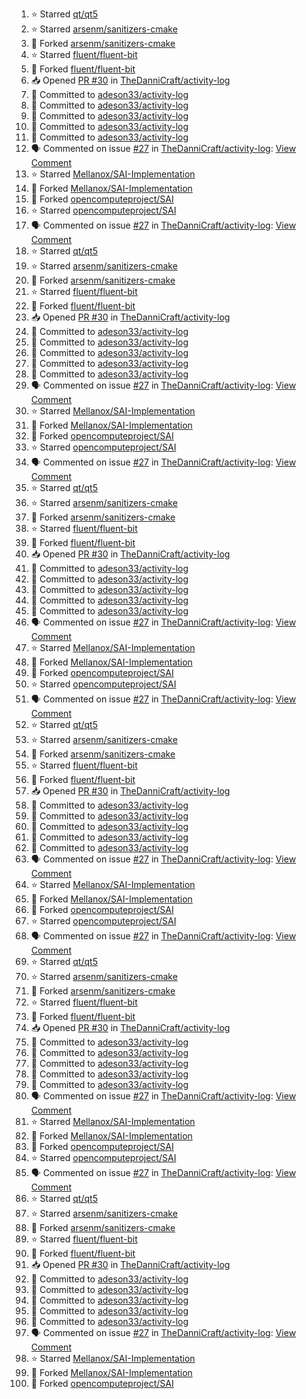 <!--START_SECTION:activity-->
1. ⭐ Starred [qt/qt5](https://github.com/qt/qt5)
2. ⭐ Starred [arsenm/sanitizers-cmake](https://github.com/arsenm/sanitizers-cmake)
3. 🍴 Forked [arsenm/sanitizers-cmake](https://github.com/arsenm/sanitizers-cmake)
4. ⭐ Starred [fluent/fluent-bit](https://github.com/fluent/fluent-bit)
5. 🍴 Forked [fluent/fluent-bit](https://github.com/fluent/fluent-bit)
6. 📥 Opened [PR #30](https://github.com/TheDanniCraft/activity-log/pull/30) in [TheDanniCraft/activity-log](https://github.com/TheDanniCraft/activity-log)
7. 📝 Committed to [adeson33/activity-log](https://github.com/adeson33/activity-log/commit/cf2d59b2da0d28251531fd6da0c817f431e76cf0)
8. 📝 Committed to [adeson33/activity-log](https://github.com/adeson33/activity-log/commit/undefined)
9. 📝 Committed to [adeson33/activity-log](https://github.com/adeson33/activity-log/commit/2764fa5040a90b5c5d525cbd5882c1c5d527ebff)
10. 📝 Committed to [adeson33/activity-log](https://github.com/adeson33/activity-log/commit/undefined)
11. 📝 Committed to [adeson33/activity-log](https://github.com/adeson33/activity-log/commit/61916b64f2a3e69c3f42d7ad111a40f32c7b63a4)
12. 🗣 Commented on issue [#27](https://github.com/TheDanniCraft/activity-log/issues/27) in [TheDanniCraft/activity-log](https://github.com/TheDanniCraft/activity-log): [View Comment](https://github.com/TheDanniCraft/activity-log/issues/27#issuecomment-2649586553)
13. ⭐ Starred [Mellanox/SAI-Implementation](https://github.com/Mellanox/SAI-Implementation)
14. 🍴 Forked [Mellanox/SAI-Implementation](https://github.com/Mellanox/SAI-Implementation)
15. 🍴 Forked [opencomputeproject/SAI](https://github.com/opencomputeproject/SAI)
16. ⭐ Starred [opencomputeproject/SAI](https://github.com/opencomputeproject/SAI)
17. 🗣 Commented on issue [#27](https://github.com/TheDanniCraft/activity-log/issues/27) in [TheDanniCraft/activity-log](https://github.com/TheDanniCraft/activity-log): [View Comment](https://github.com/TheDanniCraft/activity-log/issues/27#issuecomment-2640024772)
18. ⭐ Starred [qt/qt5](https://github.com/qt/qt5)
19. ⭐ Starred [arsenm/sanitizers-cmake](https://github.com/arsenm/sanitizers-cmake)
20. 🍴 Forked [arsenm/sanitizers-cmake](https://github.com/arsenm/sanitizers-cmake)
21. ⭐ Starred [fluent/fluent-bit](https://github.com/fluent/fluent-bit)
22. 🍴 Forked [fluent/fluent-bit](https://github.com/fluent/fluent-bit)
23. 📥 Opened [PR #30](https://github.com/TheDanniCraft/activity-log/pull/30) in [TheDanniCraft/activity-log](https://github.com/TheDanniCraft/activity-log)
24. 📝 Committed to [adeson33/activity-log](https://github.com/adeson33/activity-log/commit/cf2d59b2da0d28251531fd6da0c817f431e76cf0)
25. 📝 Committed to [adeson33/activity-log](https://github.com/adeson33/activity-log/commit/undefined)
26. 📝 Committed to [adeson33/activity-log](https://github.com/adeson33/activity-log/commit/2764fa5040a90b5c5d525cbd5882c1c5d527ebff)
27. 📝 Committed to [adeson33/activity-log](https://github.com/adeson33/activity-log/commit/undefined)
28. 📝 Committed to [adeson33/activity-log](https://github.com/adeson33/activity-log/commit/61916b64f2a3e69c3f42d7ad111a40f32c7b63a4)
29. 🗣 Commented on issue [#27](https://github.com/TheDanniCraft/activity-log/issues/27) in [TheDanniCraft/activity-log](https://github.com/TheDanniCraft/activity-log): [View Comment](https://github.com/TheDanniCraft/activity-log/issues/27#issuecomment-2649586553)
30. ⭐ Starred [Mellanox/SAI-Implementation](https://github.com/Mellanox/SAI-Implementation)
31. 🍴 Forked [Mellanox/SAI-Implementation](https://github.com/Mellanox/SAI-Implementation)
32. 🍴 Forked [opencomputeproject/SAI](https://github.com/opencomputeproject/SAI)
33. ⭐ Starred [opencomputeproject/SAI](https://github.com/opencomputeproject/SAI)
34. 🗣 Commented on issue [#27](https://github.com/TheDanniCraft/activity-log/issues/27) in [TheDanniCraft/activity-log](https://github.com/TheDanniCraft/activity-log): [View Comment](https://github.com/TheDanniCraft/activity-log/issues/27#issuecomment-2640024772)
35. ⭐ Starred [qt/qt5](https://github.com/qt/qt5)
36. ⭐ Starred [arsenm/sanitizers-cmake](https://github.com/arsenm/sanitizers-cmake)
37. 🍴 Forked [arsenm/sanitizers-cmake](https://github.com/arsenm/sanitizers-cmake)
38. ⭐ Starred [fluent/fluent-bit](https://github.com/fluent/fluent-bit)
39. 🍴 Forked [fluent/fluent-bit](https://github.com/fluent/fluent-bit)
40. 📥 Opened [PR #30](https://github.com/TheDanniCraft/activity-log/pull/30) in [TheDanniCraft/activity-log](https://github.com/TheDanniCraft/activity-log)
41. 📝 Committed to [adeson33/activity-log](https://github.com/adeson33/activity-log/commit/cf2d59b2da0d28251531fd6da0c817f431e76cf0)
42. 📝 Committed to [adeson33/activity-log](https://github.com/adeson33/activity-log/commit/undefined)
43. 📝 Committed to [adeson33/activity-log](https://github.com/adeson33/activity-log/commit/2764fa5040a90b5c5d525cbd5882c1c5d527ebff)
44. 📝 Committed to [adeson33/activity-log](https://github.com/adeson33/activity-log/commit/undefined)
45. 📝 Committed to [adeson33/activity-log](https://github.com/adeson33/activity-log/commit/61916b64f2a3e69c3f42d7ad111a40f32c7b63a4)
46. 🗣 Commented on issue [#27](https://github.com/TheDanniCraft/activity-log/issues/27) in [TheDanniCraft/activity-log](https://github.com/TheDanniCraft/activity-log): [View Comment](https://github.com/TheDanniCraft/activity-log/issues/27#issuecomment-2649586553)
47. ⭐ Starred [Mellanox/SAI-Implementation](https://github.com/Mellanox/SAI-Implementation)
48. 🍴 Forked [Mellanox/SAI-Implementation](https://github.com/Mellanox/SAI-Implementation)
49. 🍴 Forked [opencomputeproject/SAI](https://github.com/opencomputeproject/SAI)
50. ⭐ Starred [opencomputeproject/SAI](https://github.com/opencomputeproject/SAI)
51. 🗣 Commented on issue [#27](https://github.com/TheDanniCraft/activity-log/issues/27) in [TheDanniCraft/activity-log](https://github.com/TheDanniCraft/activity-log): [View Comment](https://github.com/TheDanniCraft/activity-log/issues/27#issuecomment-2640024772)
52. ⭐ Starred [qt/qt5](https://github.com/qt/qt5)
53. ⭐ Starred [arsenm/sanitizers-cmake](https://github.com/arsenm/sanitizers-cmake)
54. 🍴 Forked [arsenm/sanitizers-cmake](https://github.com/arsenm/sanitizers-cmake)
55. ⭐ Starred [fluent/fluent-bit](https://github.com/fluent/fluent-bit)
56. 🍴 Forked [fluent/fluent-bit](https://github.com/fluent/fluent-bit)
57. 📥 Opened [PR #30](https://github.com/TheDanniCraft/activity-log/pull/30) in [TheDanniCraft/activity-log](https://github.com/TheDanniCraft/activity-log)
58. 📝 Committed to [adeson33/activity-log](https://github.com/adeson33/activity-log/commit/cf2d59b2da0d28251531fd6da0c817f431e76cf0)
59. 📝 Committed to [adeson33/activity-log](https://github.com/adeson33/activity-log/commit/undefined)
60. 📝 Committed to [adeson33/activity-log](https://github.com/adeson33/activity-log/commit/2764fa5040a90b5c5d525cbd5882c1c5d527ebff)
61. 📝 Committed to [adeson33/activity-log](https://github.com/adeson33/activity-log/commit/undefined)
62. 📝 Committed to [adeson33/activity-log](https://github.com/adeson33/activity-log/commit/61916b64f2a3e69c3f42d7ad111a40f32c7b63a4)
63. 🗣 Commented on issue [#27](https://github.com/TheDanniCraft/activity-log/issues/27) in [TheDanniCraft/activity-log](https://github.com/TheDanniCraft/activity-log): [View Comment](https://github.com/TheDanniCraft/activity-log/issues/27#issuecomment-2649586553)
64. ⭐ Starred [Mellanox/SAI-Implementation](https://github.com/Mellanox/SAI-Implementation)
65. 🍴 Forked [Mellanox/SAI-Implementation](https://github.com/Mellanox/SAI-Implementation)
66. 🍴 Forked [opencomputeproject/SAI](https://github.com/opencomputeproject/SAI)
67. ⭐ Starred [opencomputeproject/SAI](https://github.com/opencomputeproject/SAI)
68. 🗣 Commented on issue [#27](https://github.com/TheDanniCraft/activity-log/issues/27) in [TheDanniCraft/activity-log](https://github.com/TheDanniCraft/activity-log): [View Comment](https://github.com/TheDanniCraft/activity-log/issues/27#issuecomment-2640024772)
69. ⭐ Starred [qt/qt5](https://github.com/qt/qt5)
70. ⭐ Starred [arsenm/sanitizers-cmake](https://github.com/arsenm/sanitizers-cmake)
71. 🍴 Forked [arsenm/sanitizers-cmake](https://github.com/arsenm/sanitizers-cmake)
72. ⭐ Starred [fluent/fluent-bit](https://github.com/fluent/fluent-bit)
73. 🍴 Forked [fluent/fluent-bit](https://github.com/fluent/fluent-bit)
74. 📥 Opened [PR #30](https://github.com/TheDanniCraft/activity-log/pull/30) in [TheDanniCraft/activity-log](https://github.com/TheDanniCraft/activity-log)
75. 📝 Committed to [adeson33/activity-log](https://github.com/adeson33/activity-log/commit/cf2d59b2da0d28251531fd6da0c817f431e76cf0)
76. 📝 Committed to [adeson33/activity-log](https://github.com/adeson33/activity-log/commit/undefined)
77. 📝 Committed to [adeson33/activity-log](https://github.com/adeson33/activity-log/commit/2764fa5040a90b5c5d525cbd5882c1c5d527ebff)
78. 📝 Committed to [adeson33/activity-log](https://github.com/adeson33/activity-log/commit/undefined)
79. 📝 Committed to [adeson33/activity-log](https://github.com/adeson33/activity-log/commit/61916b64f2a3e69c3f42d7ad111a40f32c7b63a4)
80. 🗣 Commented on issue [#27](https://github.com/TheDanniCraft/activity-log/issues/27) in [TheDanniCraft/activity-log](https://github.com/TheDanniCraft/activity-log): [View Comment](https://github.com/TheDanniCraft/activity-log/issues/27#issuecomment-2649586553)
81. ⭐ Starred [Mellanox/SAI-Implementation](https://github.com/Mellanox/SAI-Implementation)
82. 🍴 Forked [Mellanox/SAI-Implementation](https://github.com/Mellanox/SAI-Implementation)
83. 🍴 Forked [opencomputeproject/SAI](https://github.com/opencomputeproject/SAI)
84. ⭐ Starred [opencomputeproject/SAI](https://github.com/opencomputeproject/SAI)
85. 🗣 Commented on issue [#27](https://github.com/TheDanniCraft/activity-log/issues/27) in [TheDanniCraft/activity-log](https://github.com/TheDanniCraft/activity-log): [View Comment](https://github.com/TheDanniCraft/activity-log/issues/27#issuecomment-2640024772)
86. ⭐ Starred [qt/qt5](https://github.com/qt/qt5)
87. ⭐ Starred [arsenm/sanitizers-cmake](https://github.com/arsenm/sanitizers-cmake)
88. 🍴 Forked [arsenm/sanitizers-cmake](https://github.com/arsenm/sanitizers-cmake)
89. ⭐ Starred [fluent/fluent-bit](https://github.com/fluent/fluent-bit)
90. 🍴 Forked [fluent/fluent-bit](https://github.com/fluent/fluent-bit)
91. 📥 Opened [PR #30](https://github.com/TheDanniCraft/activity-log/pull/30) in [TheDanniCraft/activity-log](https://github.com/TheDanniCraft/activity-log)
92. 📝 Committed to [adeson33/activity-log](https://github.com/adeson33/activity-log/commit/cf2d59b2da0d28251531fd6da0c817f431e76cf0)
93. 📝 Committed to [adeson33/activity-log](https://github.com/adeson33/activity-log/commit/undefined)
94. 📝 Committed to [adeson33/activity-log](https://github.com/adeson33/activity-log/commit/2764fa5040a90b5c5d525cbd5882c1c5d527ebff)
95. 📝 Committed to [adeson33/activity-log](https://github.com/adeson33/activity-log/commit/undefined)
96. 📝 Committed to [adeson33/activity-log](https://github.com/adeson33/activity-log/commit/61916b64f2a3e69c3f42d7ad111a40f32c7b63a4)
97. 🗣 Commented on issue [#27](https://github.com/TheDanniCraft/activity-log/issues/27) in [TheDanniCraft/activity-log](https://github.com/TheDanniCraft/activity-log): [View Comment](https://github.com/TheDanniCraft/activity-log/issues/27#issuecomment-2649586553)
98. ⭐ Starred [Mellanox/SAI-Implementation](https://github.com/Mellanox/SAI-Implementation)
99. 🍴 Forked [Mellanox/SAI-Implementation](https://github.com/Mellanox/SAI-Implementation)
100. 🍴 Forked [opencomputeproject/SAI](https://github.com/opencomputeproject/SAI)
<!--END_SECTION:activity-->
